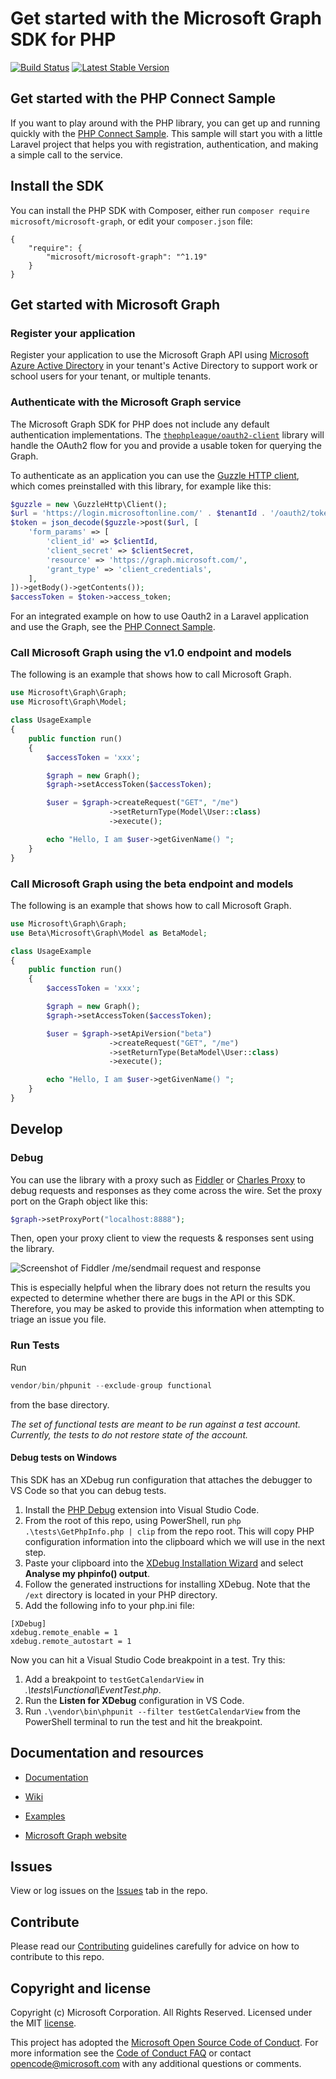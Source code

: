 # Get started with the Microsoft Graph SDK for PHP

[![Build Status](https://travis-ci.org/microsoftgraph/msgraph-sdk-php.svg?branch=master)](https://travis-ci.org/microsoftgraph/msgraph-sdk-php)
[![Latest Stable Version](https://poser.pugx.org/microsoft/microsoft-graph/version)](https://packagist.org/packages/microsoft/microsoft-graph)

## Get started with the PHP Connect Sample
If you want to play around with the PHP library, you can get up and running quickly with the [PHP Connect Sample](https://github.com/microsoftgraph/php-connect-sample). This sample will start you with a little Laravel project that helps you with registration, authentication, and making a simple call to the service.

## Install the SDK
You can install the PHP SDK with Composer, either run `composer require microsoft/microsoft-graph`, or edit your `composer.json` file:
```
{
    "require": {
        "microsoft/microsoft-graph": "^1.19"
    }
}
```
## Get started with Microsoft Graph

### Register your application

Register your application to use the Microsoft Graph API using [Microsoft Azure Active Directory](https://manage.windowsazure.com) in your tenant's Active Directory to support work or school users for your tenant, or multiple tenants.

### Authenticate with the Microsoft Graph service

The Microsoft Graph SDK for PHP does not include any default authentication implementations. The [`thephpleague/oauth2-client`](https://github.com/thephpleague/oauth2-client) library will handle the OAuth2 flow for you and provide a usable token for querying the Graph.

To authenticate as an application you can use the [Guzzle HTTP client](http://docs.guzzlephp.org/en/stable/), which comes preinstalled with this library, for example like this:
```php
$guzzle = new \GuzzleHttp\Client();
$url = 'https://login.microsoftonline.com/' . $tenantId . '/oauth2/token?api-version=1.0';
$token = json_decode($guzzle->post($url, [
    'form_params' => [
        'client_id' => $clientId,
        'client_secret' => $clientSecret,
        'resource' => 'https://graph.microsoft.com/',
        'grant_type' => 'client_credentials',
    ],
])->getBody()->getContents());
$accessToken = $token->access_token;
```
For an integrated example on how to use Oauth2 in a Laravel application and use the Graph, see the [PHP Connect Sample](https://github.com/microsoftgraph/php-connect-sample).

### Call Microsoft Graph using the v1.0 endpoint and models

The following is an example that shows how to call Microsoft Graph.

```php
use Microsoft\Graph\Graph;
use Microsoft\Graph\Model;

class UsageExample
{
    public function run()
    {
        $accessToken = 'xxx';

        $graph = new Graph();
        $graph->setAccessToken($accessToken);

        $user = $graph->createRequest("GET", "/me")
                      ->setReturnType(Model\User::class)
                      ->execute();

        echo "Hello, I am $user->getGivenName() ";
    }
}
```

### Call Microsoft Graph using the beta endpoint and models

The following is an example that shows how to call Microsoft Graph.

```php
use Microsoft\Graph\Graph;
use Beta\Microsoft\Graph\Model as BetaModel;

class UsageExample
{
    public function run()
    {
        $accessToken = 'xxx';

        $graph = new Graph();
        $graph->setAccessToken($accessToken);

        $user = $graph->setApiVersion("beta")
                      ->createRequest("GET", "/me")
                      ->setReturnType(BetaModel\User::class)
                      ->execute();

        echo "Hello, I am $user->getGivenName() ";
    }
}
```

## Develop

### Debug
You can use the library with a proxy such as [Fiddler](http://www.telerik.com/fiddler) or [Charles Proxy](https://www.charlesproxy.com/) to debug requests and responses as they come across the wire. Set the proxy port on the Graph object like this:
```php
$graph->setProxyPort("localhost:8888");
```
Then, open your proxy client to view the requests & responses sent using the library. 

![Screenshot of Fiddler /me/sendmail request and response](https://github.com/microsoftgraph/msgraph-sdk-php/blob/master/docs/images/Fiddler.PNG)

This is especially helpful when the library does not return the results you expected to determine whether there are bugs in the API or this SDK. Therefore, you may be asked to provide this information when attempting to triage an issue you file.

### Run Tests

Run 
```php
vendor/bin/phpunit --exclude-group functional
``` 
from the base directory.

*The set of functional tests are meant to be run against a test account. Currently, the 
tests to do not restore state of the account.*

#### Debug tests on Windows

This SDK has an XDebug run configuration that attaches the debugger to VS Code so that you can debug tests.

1. Install the [PHP Debug](https://marketplace.visualstudio.com/items?itemName=felixfbecker.php-debug) extension into Visual Studio Code.
2. From the root of this repo, using PowerShell, run `php .\tests\GetPhpInfo.php | clip` from the repo root. This will copy PHP configuration information into the clipboard which we will use in the next step.
3. Paste your clipboard into the [XDebug Installation Wizard](https://xdebug.org/wizard) and select **Analyse my phpinfo() output**.
4. Follow the generated instructions for installing XDebug. Note that the `/ext` directory is located in your PHP directory.
5. Add the following info to your php.ini file:

```
[XDebug]
xdebug.remote_enable = 1
xdebug.remote_autostart = 1
```

Now you can hit a Visual Studio Code breakpoint in a test. Try this:

1. Add a breakpoint to `testGetCalendarView` in *.\tests\Functional\EventTest.php*.
2. Run the **Listen for XDebug** configuration in VS Code.
3. Run `.\vendor\bin\phpunit --filter testGetCalendarView` from the PowerShell terminal to run the test and hit the breakpoint.

## Documentation and resources

* [Documentation](https://github.com/microsoftgraph/msgraph-sdk-php/blob/master/docs/index.html)

* [Wiki](https://github.com/microsoftgraph/msgraph-sdk-php/wiki)

* [Examples](https://github.com/microsoftgraph/msgraph-sdk-php/wiki/Example-calls)

* [Microsoft Graph website](https://developer.microsoft.com/en-us/graph/)

## Issues

View or log issues on the [Issues](https://github.com/microsoftgraph/msgraph-sdk-php/issues) tab in the repo.

## Contribute

Please read our [Contributing](https://github.com/microsoftgraph/msgraph-sdk-php/blob/master/CONTRIBUTING.md) guidelines carefully for advice on how to contribute to this repo.

## Copyright and license

Copyright (c) Microsoft Corporation. All Rights Reserved. Licensed under the MIT [license](LICENSE).

This project has adopted the [Microsoft Open Source Code of Conduct](https://opensource.microsoft.com/codeofconduct/). For more information see the [Code of Conduct FAQ](https://opensource.microsoft.com/codeofconduct/faq/) or contact [opencode@microsoft.com](mailto:opencode@microsoft.com) with any additional questions or comments.
